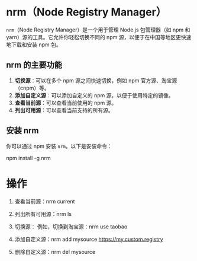 # nrm（Node Registry Manager）

`nrm`（Node Registry Manager）是一个用于管理 Node.js 包管理器（如 npm 和 yarn）源的工具。它允许你轻松切换不同的 npm 源，以便于在中国等地区更快速地下载和安装 npm 包。

## nrm 的主要功能

1. **切换源**：可以在多个 npm 源之间快速切换，例如 npm 官方源、淘宝源（cnpm）等。
2. **添加自定义源**：可以添加自定义的 npm 源，以便于使用特定的镜像。
3. **查看当前源**：可以查看当前使用的 npm 源。
4. **列出可用源**：可以查看当前支持的所有源。

## 安装 nrm

你可以通过 npm 安装 `nrm`。以下是安装命令：

npm install -g nrm

# 操作
1. 查看当前源：nrm current

2. 列出所有可用源：nrm ls

3. 切换源： 例如，切换到淘宝源：nrm use taobao

4. 添加自定义源：nrm add mysource https://my.custom.registry

5. 删除自定义源：nrm del mysource